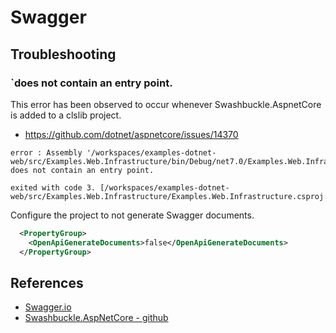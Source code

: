 # Swagger


## Troubleshooting
### `does not contain an entry point.

This error has been observed to occur whenever Swashbuckle.AspnetCore is added to a clslib project.

- https://github.com/dotnet/aspnetcore/issues/14370

```console
error : Assembly '/workspaces/examples-dotnet-web/src/Examples.Web.Infrastructure/bin/Debug/net7.0/Examples.Web.Infrastructure.dll' does not contain an entry point. 

exited with code 3. [/workspaces/examples-dotnet-web/src/Examples.Web.Infrastructure/Examples.Web.Infrastructure.csproj::TargetFramework=net7.0]

```

Configure the project to not generate Swagger documents.

```xml
  <PropertyGroup>
    <OpenApiGenerateDocuments>false</OpenApiGenerateDocuments>
  </PropertyGroup>
```

## References

* [Swagger.io](https://swagger.io/)
* [Swashbuckle.AspNetCore - github](https://github.com/domaindrivendev/Swashbuckle.AspNetCore)

